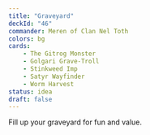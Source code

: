 ```yaml
---
title: "Graveyard"
deckId: "46"
commander: Meren of Clan Nel Toth
colors: bg
cards:
    - The Gitrog Monster
    - Golgari Grave-Troll
    - Stinkweed Imp
    - Satyr Wayfinder
    - Worm Harvest
status: idea
draft: false
---
```


Fill up your graveyard for fun and value.
